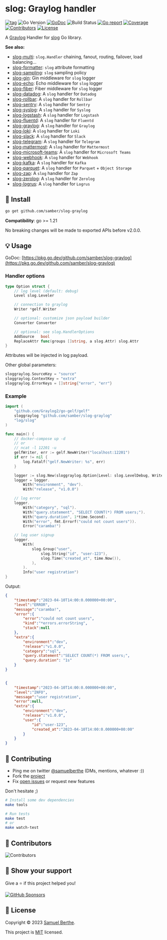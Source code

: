 
# slog: Graylog handler

[![tag](https://img.shields.io/github/tag/samber/slog-graylog.svg)](https://github.com/samber/slog-graylog/releases)
![Go Version](https://img.shields.io/badge/Go-%3E%3D%201.21-%23007d9c)
[![GoDoc](https://godoc.org/github.com/samber/slog-graylog?status.svg)](https://pkg.go.dev/github.com/samber/slog-graylog)
![Build Status](https://github.com/samber/slog-graylog/actions/workflows/test.yml/badge.svg)
[![Go report](https://goreportcard.com/badge/github.com/samber/slog-graylog)](https://goreportcard.com/report/github.com/samber/slog-graylog)
[![Coverage](https://img.shields.io/codecov/c/github/samber/slog-graylog)](https://codecov.io/gh/samber/slog-graylog)
[![Contributors](https://img.shields.io/github/contributors/samber/slog-graylog)](https://github.com/samber/slog-graylog/graphs/contributors)
[![License](https://img.shields.io/github/license/samber/slog-graylog)](./LICENSE)

A [Graylog](https://www.graylog.org/) Handler for [slog](https://pkg.go.dev/log/slog) Go library.

**See also:**

- [slog-multi](https://github.com/samber/slog-multi): `slog.Handler` chaining, fanout, routing, failover, load balancing...
- [slog-formatter](https://github.com/samber/slog-formatter): `slog` attribute formatting
- [slog-sampling](https://github.com/samber/slog-sampling): `slog` sampling policy
- [slog-gin](https://github.com/samber/slog-gin): Gin middleware for `slog` logger
- [slog-echo](https://github.com/samber/slog-echo): Echo middleware for `slog` logger
- [slog-fiber](https://github.com/samber/slog-fiber): Fiber middleware for `slog` logger
- [slog-datadog](https://github.com/samber/slog-datadog): A `slog` handler for `Datadog`
- [slog-rollbar](https://github.com/samber/slog-rollbar): A `slog` handler for `Rollbar`
- [slog-sentry](https://github.com/samber/slog-sentry): A `slog` handler for `Sentry`
- [slog-syslog](https://github.com/samber/slog-syslog): A `slog` handler for `Syslog`
- [slog-logstash](https://github.com/samber/slog-logstash): A `slog` handler for `Logstash`
- [slog-fluentd](https://github.com/samber/slog-fluentd): A `slog` handler for `Fluentd`
- [slog-graylog](https://github.com/samber/slog-graylog): A `slog` handler for `Graylog`
- [slog-loki](https://github.com/samber/slog-loki): A `slog` handler for `Loki`
- [slog-slack](https://github.com/samber/slog-slack): A `slog` handler for `Slack`
- [slog-telegram](https://github.com/samber/slog-telegram): A `slog` handler for `Telegram`
- [slog-mattermost](https://github.com/samber/slog-mattermost): A `slog` handler for `Mattermost`
- [slog-microsoft-teams](https://github.com/samber/slog-microsoft-teams): A `slog` handler for `Microsoft Teams`
- [slog-webhook](https://github.com/samber/slog-webhook): A `slog` handler for `Webhook`
- [slog-kafka](https://github.com/samber/slog-kafka): A `slog` handler for `Kafka`
- [slog-parquet](https://github.com/samber/slog-parquet): A `slog` handler for `Parquet` + `Object Storage`
- [slog-zap](https://github.com/samber/slog-zap): A `slog` handler for `Zap`
- [slog-zerolog](https://github.com/samber/slog-zerolog): A `slog` handler for `Zerolog`
- [slog-logrus](https://github.com/samber/slog-logrus): A `slog` handler for `Logrus`

## 🚀 Install

```sh
go get github.com/samber/slog-graylog
```

**Compatibility**: go >= 1.21

No breaking changes will be made to exported APIs before v2.0.0.

## 💡 Usage

GoDoc: [https://pkg.go.dev/github.com/samber/slog-graylog](https://pkg.go.dev/github.com/samber/slog-graylog)

### Handler options

```go
type Option struct {
	// log level (default: debug)
	Level slog.Leveler

	// connection to graylog
	Writer *gelf.Writer

	// optional: customize json payload builder
	Converter Converter

	// optional: see slog.HandlerOptions
	AddSource   bool
	ReplaceAttr func(groups []string, a slog.Attr) slog.Attr
}
```

Attributes will be injected in log payload.

Other global parameters:

```go
sloggraylog.SourceKey = "source"
sloggraylog.ContextKey = "extra"
sloggraylog.ErrorKeys = []string{"error", "err"}
```

### Example

```go
import (
	"github.com/Graylog2/go-gelf/gelf"
	sloggraylog "github.com/samber/slog-graylog"
	"log/slog"
)

func main() {
    // docker-compose up -d
	// or
	// ncat -l 12201 -u
	gelfWriter, err := gelf.NewWriter("localhost:12201")
	if err != nil {
		log.Fatalf("gelf.NewWriter: %s", err)
	}

	logger := slog.New(sloggraylog.Option{Level: slog.LevelDebug, Writer: gelfWriter}.NewGraylogHandler())
    logger = logger.
        With("environment", "dev").
        With("release", "v1.0.0")

    // log error
    logger.
        With("category", "sql").
        With("query.statement", "SELECT COUNT(*) FROM users;").
        With("query.duration", 1*time.Second).
        With("error", fmt.Errorf("could not count users")).
        Error("caramba!")

    // log user signup
    logger.
        With(
            slog.Group("user",
                slog.String("id", "user-123"),
                slog.Time("created_at", time.Now()),
            ),
        ).
        Info("user registration")
}
```

Output:

```json
{
    "timestamp":"2023-04-10T14:00:0.000000+00:00",
    "level":"ERROR",
    "message":"caramba!",
    "error":{
        "error":"could not count users",
        "kind":"*errors.errorString",
        "stack":null
    },
    "extra":{
        "environment":"dev",
        "release":"v1.0.0",
        "category":"sql",
        "query.statement":"SELECT COUNT(*) FROM users;",
        "query.duration": "1s"
    }
}


{
    "timestamp":"2023-04-10T14:00:0.000000+00:00",
    "level":"INFO",
    "message":"user registration",
    "error":null,
    "extra":{
        "environment":"dev",
        "release":"v1.0.0",
        "user":{
            "id":"user-123",
            "created_at":"2023-04-10T14:00:0.000000+00:00"
        }
    }
}
```

## 🤝 Contributing

- Ping me on twitter [@samuelberthe](https://twitter.com/samuelberthe) (DMs, mentions, whatever :))
- Fork the [project](https://github.com/samber/slog-graylog)
- Fix [open issues](https://github.com/samber/slog-graylog/issues) or request new features

Don't hesitate ;)

```bash
# Install some dev dependencies
make tools

# Run tests
make test
# or
make watch-test
```

## 👤 Contributors

![Contributors](https://contrib.rocks/image?repo=samber/slog-graylog)

## 💫 Show your support

Give a ⭐️ if this project helped you!

[![GitHub Sponsors](https://img.shields.io/github/sponsors/samber?style=for-the-badge)](https://github.com/sponsors/samber)

## 📝 License

Copyright © 2023 [Samuel Berthe](https://github.com/samber).

This project is [MIT](./LICENSE) licensed.
